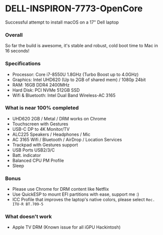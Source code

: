# DELL-INSPIRON-7773-OpenCore
Successful attempt to install macOS on a 17" Dell laptop

### Overall
So far the build is awesome, it's stable and robust, cold boot time to Mac in 16 seconds!

### Specifications

* Processor: Core i7-8550U 1.8GHz (Turbo Boost up to 4.0GHz)
* Graphics: Intel UHD620 (Up to 2GB of shared mem) / 1080p 24bit
* RAM: 16GB DDR4 2400MHz
* Hard Disk: PCI NVMe 512GB SSD
* Wifi & Bluetooth: Intel Dual Band Wireless-AC 3165

### What is near 100% completed

* UHD620 2GB / Metal / DRM works on Chrome
* Touchscreen with Gestures
* USB-C DP to 4K Monitor/TV
* ALC225 Speakers / Headphones / Mic
* AC 3165 Wifi / Bluetooth / AirDrop / Location Services
* Trackpad with Gestures support
* USB Ports USB2/3/C
* Batt. indicator
* Balanced CPU PM Profile
* Sleep

### Bonus
* Please use Chrome for DRM content like Netflix
* Use QuickESP to mount EFI partitions with ease, support me :)
* ICC Profile that improves the laptop's native colors, please select `Rec. ITU-R BT.709-5`

### What doesn't work
* Apple TV DRM (Known issue for all iGPU Hackintosh)
